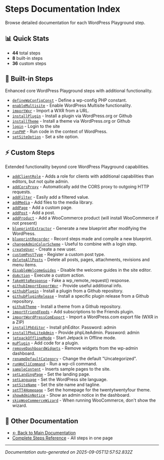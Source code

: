# Steps Documentation Index

Browse detailed documentation for each WordPress Playground step.

## 📊 Quick Stats
- **44** total steps
- **8** built-in steps  
- **36** custom steps

## 🔧 Built-in Steps
Enhanced core WordPress Playground steps with additional functionality.

- [`defineWpConfigConst`](./defineWpConfigConst.md) - Define a wp-config PHP constant.
- [`enableMultisite`](./enableMultisite.md) - Enable WordPress Multisite functionality.
- [`importWxr`](./importWxr.md) - Import a WXR from a URL.
- [`installPlugin`](./installPlugin.md) - Install a plugin via WordPress.org or Github
- [`installTheme`](./installTheme.md) - Install a theme via WordPress.org or Github
- [`login`](./login.md) - Login to the site
- [`runPHP`](./runPHP.md) - Run code in the context of WordPress.
- [`setSiteOption`](./setSiteOption.md) - Set a site option.

## ⚡ Custom Steps
Extended functionality beyond core WordPress Playground capabilities.

- [`addClientRole`](./addClientRole.md) - Adds a role for clients with additional capabilities than editors, but not quite admin.
- [`addCorsProxy`](./addCorsProxy.md) - Automatically add the CORS proxy to outgoing HTTP requests.
- [`addFilter`](./addFilter.md) - Easily add a filtered value.
- [`addMedia`](./addMedia.md) - Add files to the media library.
- [`addPage`](./addPage.md) - Add a custom page.
- [`addPost`](./addPost.md) - Add a post.
- [`addProduct`](./addProduct.md) - Add a WooCommerce product (will install WooCommerce if not present)
- [`blueprintExtractor`](./blueprintExtractor.md) - Generate a new blueprint after modifying the WordPress.
- [`blueprintRecorder`](./blueprintRecorder.md) - Record steps made and compile a new blueprint.
- [`changeAdminColorScheme`](./changeAdminColorScheme.md) - Useful to combine with a login step.
- [`createUser`](./createUser.md) - Create a new user.
- [`customPostType`](./customPostType.md) - Register a custom post type.
- [`deleteAllPosts`](./deleteAllPosts.md) - Delete all posts, pages, attachments, revisions and menu items.
- [`disableWelcomeGuides`](./disableWelcomeGuides.md) - Disable the welcome guides in the site editor.
- [`doAction`](./doAction.md) - Execute a custom action.
- [`fakeHttpResponse`](./fakeHttpResponse.md) - Fake a wp_remote_request() response.
- [`githubImportExportWxr`](./githubImportExportWxr.md) - Provide useful additional info.
- [`githubPlugin`](./githubPlugin.md) - Install a plugin from a Github repository.
- [`githubPluginRelease`](./githubPluginRelease.md) - Install a specific plugin release from a Github repository.
- [`githubTheme`](./githubTheme.md) - Install a theme from a Github repository.
- [`importFriendFeeds`](./importFriendFeeds.md) - Add subscriptions to the Friends plugin.
- [`importWordPressComExport`](./importWordPressComExport.md) - Import a WordPress.com export file (WXR in a ZIP)
- [`installPhEditor`](./installPhEditor.md) - Install phEditor. Password: admin
- [`installPhpLiteAdmin`](./installPhpLiteAdmin.md) - Provide phpLiteAdmin. Password: admin
- [`jetpackOfflineMode`](./jetpackOfflineMode.md) - Start Jetpack in Offline mode.
- [`muPlugin`](./muPlugin.md) - Add code for a plugin.
- [`removeDashboardWidgets`](./removeDashboardWidgets.md) - Remove widgets from the wp-admin dashboard.
- [`renameDefaultCategory`](./renameDefaultCategory.md) - Change the default "Uncategorized".
- [`runWpCliCommand`](./runWpCliCommand.md) - Run a wp-cli command.
- [`sampleContent`](./sampleContent.md) - Inserts sample pages to the site.
- [`setLandingPage`](./setLandingPage.md) - Set the landing page.
- [`setLanguage`](./setLanguage.md) - Set the WordPress site language.
- [`setSiteName`](./setSiteName.md) - Set the site name and tagline.
- [`setTT4Homepage`](./setTT4Homepage.md) - Set the homepage for the twentytwentyfour theme.
- [`showAdminNotice`](./showAdminNotice.md) - Show an admin notice in the dashboard.
- [`skipWooCommerceWizard`](./skipWooCommerceWizard.md) - When running WooCommerce, don't show the wizard.

## 📖 Other Documentation

- [← Back to Main Documentation](../README.md)
- [Complete Steps Reference](../steps-reference.md) - All steps in one page

---

*Documentation auto-generated on 2025-09-05T12:57:52.832Z*
